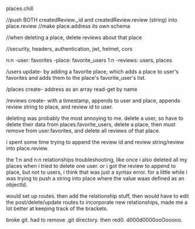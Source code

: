 places.chill

//push BOTH createdReview._id and createdReview.review (string) into place.review
//make place.address its own schema

//when deleting a place, delete reviews about that place


//security, headers, authentication, jwt, helmet, cors

n:n
-user: favorites
-place: favorite_users
1:n
-reviews: users, places

/users
update- by adding a favorite place, which adds a place to user's favorites and adds them to the place's favorite_user's list.

/places
create- address as an array
read-get by name

/reviews
create- with a timestamp, appends to user and place, appends review string to place, and review id to user.

deleting was probably the most annoying to me. delete a user, so have to delete their data from places.favorite_users, delete a place, then must remove from user.favorites, and delete all reviews of that place.

i spent some time trying to append the review id and review string/review into place.review. 

the 1:n and n:n relationships troubleshooting, like once i also deleted all my places when i tried to delete one user. or i got the review to append to place, but not to users, i think that was just a syntax error. for a little while i was trying to push a string into place where the value waas defined as an objectId.

would set up routes. then add the relationship stuff, then would have to edit the post/delete/update routes to incorporate new relationships, made me a lot better at keeping track of the brackets. 

broke git. had to remove .git directory. then red0. d000d0000ooOooooo. 
